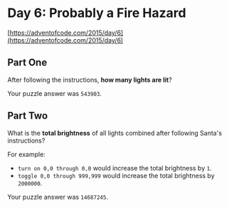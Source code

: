 # Day 6: Probably a Fire Hazard

[https://adventofcode.com/2015/day/6](https://adventofcode.com/2015/day/6)

## Part One

After following the instructions, **how many lights are lit**?

Your puzzle answer was `543903`.

## Part Two

What is the **total brightness** of all lights combined after following Santa's instructions?

For example:

- `turn on 0,0 through 0,0` would increase the total brightness by `1`.
- `toggle 0,0 through 999,999` would increase the total brightness by `2000000`.

Your puzzle answer was `14687245`.
